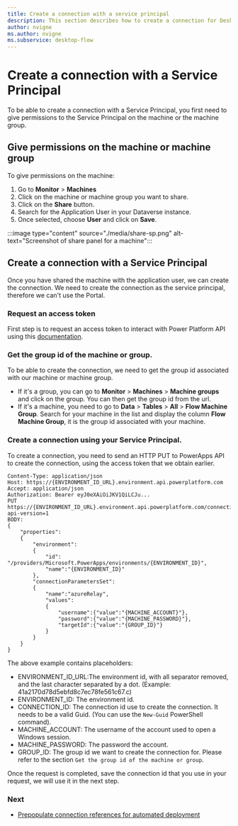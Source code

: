 ```yaml
---
title: Create a connection with a service principal
description: This section describes how to create a connection for Desktop Flow by a Service Principal
author: nvigne
ms.author: nvigne
ms.subservice: desktop-flow
---
```


# Create a connection with a Service Principal
To be able to create a connection with a Service Principal, you first need to give permissions to the Service Principal on the machine or the machine group.

## Give permissions on the machine or machine group
To give permissions on the machine:
1. Go to **Monitor** > **Machines**
2. Click on the machine or machine group you want to share.
3. Click on the **Share** button.
4. Search for the Application User in your Dataverse instance.
5. Once selected, choose **User** and click on **Save**.

:::image type="content" source="./media/share-sp.png" alt-text="Screenshot of share panel for a machine":::

## Create a connection with a Service Principal
Once you have shared the machine with the application user, we can create the connection. We need to create the connection as the service principal, therefore we can't use the Portal.

### Request an access token
First step is to request an access token to interact with Power Platform API using this [documentation](/power-platform/admin/programmability-authentication-v2#step-5-request-an-access-token).

### Get the group id of the machine or group.
To be able to create the connection, we need to get the group id associated with our machine or machine group.

- If it's a group, you can go to **Monitor** > **Machines** > **Machine groups** and click on the group. You can then get the group id from the url.
- If it's a machine, you need to go to **Data** > **Tables** > **All** > **Flow Machine  Group**. Search for your machine in the list and display the column **Flow Machine Group**, it is the group id associated with your machine. 

### Create a connection using your Service Principal.
To create a connection, you need to send an HTTP PUT to PowerApps API to create the connection, using the access token that we obtain earlier.

```HTTP
Content-Type: application/json
Host: https://{ENVIRONMENT_ID_URL}.environment.api.powerplatform.com
Accept: application/json
Authorization: Bearer eyJ0eXAiOiJKV1QiLCJu...
PUT https://{ENVIRONMENT_ID_URL}.environment.api.powerplatform.com/connectivity/connectors/shared_uiflow/connections/{CONNECTION_ID}?api-version=1
BODY:
{
    "properties":
    {
        "environment":
        {
            "id": "/providers/Microsoft.PowerApps/environments/{ENVIRONMENT_ID}",
            "name":"{ENVIRONMENT_ID}"
        },
        "connectionParametersSet":
        {
            "name":"azureRelay",
            "values":
            {
                "username":{"value":"{MACHINE_ACCOUNT}"},
                "password":{"value":"{MACHINE_PASSWORD}"},
                "targetId":{"value":"{GROUP_ID}"}
            }
        }
    }
}
```
The above example contains placeholders:
- ENVIRONMENT_ID_URL:The environment id, with all separator removed, and the last character separated by a dot.  (Example: 41a2170d78d5ebfd8c7ec78fe561c67.c)
- ENVIRONMENT_ID: The environment id.
- CONNECTION_ID: The connection id use to create the connection. It needs to be a valid Guid. (You can use the `New-Guid` PowerShell command).
- MACHINE_ACCOUNT: The username of the account used to open a Windows session.
- MACHINE_PASSWORD: The password the account.
- GROUP_ID: The group id we want to create the connection for. Please refer to the section `Get the group id of the machine or group`.

Once the request is completed, save the connection id that you use in your request, we will use it in the next step.

### Next
- [Prepopulate connection references for automated deployment](/power-platform/alm/conn-ref-env-variables-build-tools)

